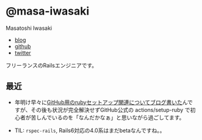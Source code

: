# @masa-iwasaki

Masatoshi Iwasaki

- [blog](https://mstshiwasaki.hatenablog.com)
- [github](https://github.com/masa-iwasaki)
- [twitter](https://twitter.com/masa_iwasaki)


フリーランスのRailsエンジニアです。

## 最近

- 年明け早々に[GitHub用のrubyセットアップ関連についてブログ書いた](https://mstshiwasaki.hatenablog.com/entry/2020/01/06/105345)んですが、その後も状況が完全解決せずGitHub公式の actions/setup-ruby で初心者が苦しんでいるのを「なんだかなぁ」と思いながら過ごしてます。

- TIL: `rspec-rails`, Rails6対応の4.0系はまだbetaなんですね。。
